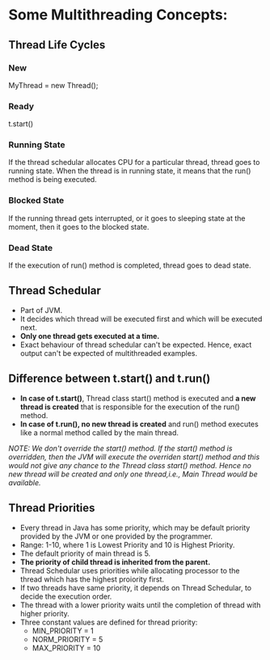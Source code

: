 # Some Multithreading Concepts:

## Thread Life Cycles
### New
MyThread = new Thread();

### Ready
t.start()

### Running State
If the thread schedular allocates CPU for a particular thread, thread goes to running state.
When the thread is in running state, it means that the run() method is being executed.

### Blocked State
If the running thread gets interrupted, or it goes to sleeping state at the moment, then it goes to the blocked state.

### Dead State
If the execution of run() method is completed, thread goes to dead state.

## Thread Schedular
- Part of JVM.
- It decides which thread will be executed first and which will be executed next.
- **Only one thread gets executed at a time.**
- Exact behaviour of thread schedular can't be expected. Hence, exact output can't be expected of multithreaded examples.


## Difference between t.start() and t.run()
- **In case of t.start()**, Thread class start() method is executed and **a new thread is created** that is responsible for the execution of the run() method.
- **In case of t.run(), no new thread is created** and run() method executes like a normal method called by the main thread.

*NOTE: We don't override the start() method. If the start() method is overridden, then the JVM will execute the overriden start() method and this would not give any chance to the Thread class start() method. Hence no new thread will be created and only one thread,i.e., Main Thread would be available.*

## Thread Priorities
- Every thread in Java has some priority, which may be default priority provided by the JVM or one provided by the programmer.
- Range: 1-10, where 1 is Lowest Priority and 10 is Highest Priority.
- The default priority of main thread is 5.
- **The priority of child thread is inherited from the parent.**
- Thread Schedular uses priorities while allocating processor to the thread which has the highest proiority first.
- If two threads have same priority, it depends on Thread Schedular, to decide the execution order.
- The thread with a lower priority waits until the completion of thread with higher priority.
- Three constant values are defined for thread priority:
   * MIN_PRIORITY = 1
   * NORM_PRIORITY = 5
   * MAX_PRIORITY = 10
